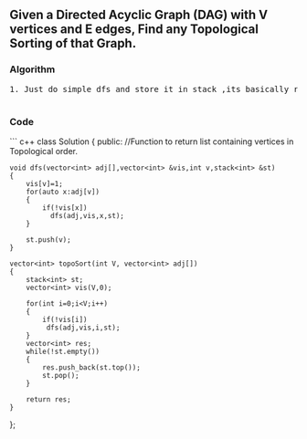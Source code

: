 <h2> Given a Directed Acyclic Graph (DAG) with V vertices and E edges, Find any Topological Sorting of that Graph.</h2>

<h3> Algorithm </h3>
<pre>
1. Just do simple dfs and store it in stack ,its basically reverse of a dfs which can be accomplished using a stack

</pre>


<h3> Code </h3>
``` c++
class Solution
{
	public:
	//Function to return list containing vertices in Topological order. 
	
	void dfs(vector<int> adj[],vector<int> &vis,int v,stack<int> &st)
	{
	    vis[v]=1;
	    for(auto x:adj[v])
	    {
	        if(!vis[x])
	          dfs(adj,vis,x,st);
	    }
	    
	    st.push(v);
	}
	
	vector<int> topoSort(int V, vector<int> adj[]) 
	{
	    stack<int> st;
	    vector<int> vis(V,0);
	    
	    for(int i=0;i<V;i++)
	    {
	        if(!vis[i])
	         dfs(adj,vis,i,st);
	    }
	    vector<int> res;
	    while(!st.empty())
	    {
	        res.push_back(st.top());
	        st.pop();
	    }
	    
	    return res;
	}
};

```
